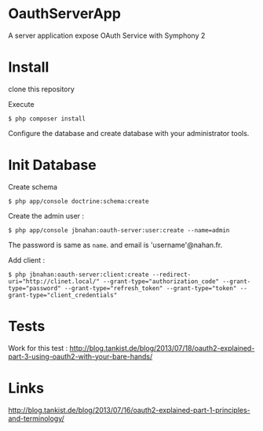 OauthServerApp
==============

A server application expose OAuth Service with Symphony 2

# Install

clone this repository

Execute 
```
$ php composer install
```
Configure the database and create database with your administrator tools.

# Init Database

Create schema
```
$ php app/console doctrine:schema:create
```

Create the admin user :
```
$ php app/console jbnahan:oauth-server:user:create --name=admin
```
The password is same as `name`. and email is 'username'@nahan.fr.

Add client :
```
$ php jbnahan:oauth-server:client:create --redirect-uri="http://clinet.local/" --grant-type="authorization_code" --grant-type="password" --grant-type="refresh_token" --grant-type="token" --grant-type="client_credentials"
```

# Tests

Work for this test :
http://blog.tankist.de/blog/2013/07/18/oauth2-explained-part-3-using-oauth2-with-your-bare-hands/


# Links

http://blog.tankist.de/blog/2013/07/16/oauth2-explained-part-1-principles-and-terminology/
